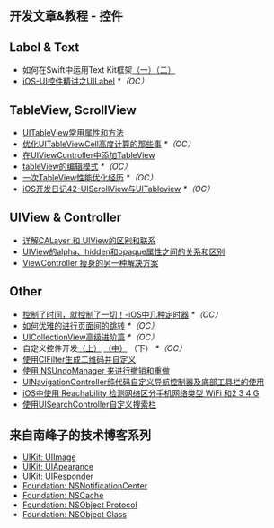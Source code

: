 ## 开发文章&教程 - 控件

## Label & Text
- 如何在Swift中运用Text Kit框架[（一）][1][（二）][2]
- [iOS-UI控件精讲之UILabel][3] _\*（OC）_

## TableView, ScrollView
- [UITableView常用属性和方法][4]
- [优化UITableViewCell高度计算的那些事][5] _\*（OC）_
- [在UIViewController中添加TableView][6]
- [tableView的编辑模式][7] _\*（OC）_
- [一次TableView性能优化经历][8] _\*（OC）_
- [iOS开发日记42-UIScrollView与UITableview][9] _\*（OC）_

## UIView & Controller
- [详解CALayer 和 UIView的区别和联系][10]
- [UIView的alpha、hidden和opaque属性之间的关系和区别][11]
- [ViewController 瘦身的另一种解决方案][12]

## Other
- [控制了时间，就控制了一切！-iOS中几种定时器][13] _\*（OC）_
- [如何优雅的进行页面间的跳转][14] _\*（OC）_
- [UICollectionView高级进阶篇][15] _\*（OC）_
- 自定义控件开发[（上）][16] [（中）][17] （下） _\*（OC）_
- [使用CIFilter生成二维码并自定义][18]　
- [使用 NSUndoManager 来进行撤销和重做][19]
- [UINavigationController纯代码自定义导航控制器及底部工具栏的使用][20]
- [iOS中使用 Reachability 检测网络区分手机网络类型 WiFi 和2 3 4 G][21]
- [使用UISearchController自定义搜索栏][22]

## 来自南峰子的技术博客系列
- [UIKit: UIImage][23]
- [UIKit: UIApearance][24]
- [UIKit: UIResponder][25]
- [Foundation: NSNotificationCenter][26]
- [Foundation: NSCache][27]
- [Foundation: NSObject Protocol][28]
- [Foundation: NSObject Class][29]

[1]:	http://www.devtalking.com/articles/text-kit-tutorial-in-swift-1/
[2]:	http://www.devtalking.com/articles/text-kit-tutorial-in-swift-2/
[3]:	http://www.cnblogs.com/iyou/p/4936606.html "iOS-UI控件精讲之UILabel"
[4]:	http://beauty-soft.net/blog/ceiba/Ios/20140102/680.html
[5]:	http://blog.sunnyxx.com/2015/05/17/cell-height-calculation/
[6]:	http://conanwhf.gitcafe.io/2015/09/12/AddTableViewInUIViewController/
[7]:	http://www.cnblogs.com/1079062429lm/p/4820605.html
[8]:	http://yyny.me/ios/%E4%B8%80%E6%AC%A1TableView%E6%80%A7%E8%83%BD%E4%BC%98%E5%8C%96%E7%BB%8F%E5%8E%86/
[9]:	http://www.cnblogs.com/Twisted-Fate/p/4933135.html "iOS开发日记42-UIScrollView与UITableview"
[10]:	http://www.jianshu.com/p/079e5cf0f014
[11]:	http://blog.csdn.net/martin_liang/article/details/40739845 "UIView的alpha、hidden和opaque属性之间的关系和区别"
[12]:	http://www.cocoachina.com/ios/20151116/14010.html
[13]:	http://www.jianshu.com/p/21d351116587?sukey=fc78a68049a14bb2ca76044920265548313e975e28c8fd2be59c5e2cadecfddefd0bb6dab6853db6a6f72a8f3bee76a6
[14]:	http://gaonan.me/2015/07/23/%E5%A6%82%E4%BD%95%E4%BC%98%E9%9B%85%E7%9A%84%E8%BF%9B%E8%A1%8C%E9%A1%B5%E9%9D%A2%E9%97%B4%E7%9A%84%E8%B7%B3%E8%BD%AC/
[15]:	http://www.olinone.com/?p=280
[16]:	http://www.cnblogs.com/maomishen/p/4924726.html
[17]:	http://www.cnblogs.com/maomishen/p/4934742.html
[18]:	http://blog.yourtion.com/custom-cifilter-qrcode-generator.html
[19]:	http://swift.gg/2015/11/10/ios-undo-and-redo-with-nsundomanager/ "使用 NSUndoManager 来进行撤销和重做"
[20]:	http://www.cnblogs.com/brance/p/4964769.html "swift-UINavigationController纯代码自定义导航控制器及底部工具栏的使用"
[21]:	http://www.cnblogs.com/jgCho/p/4959657.html "iOS中使用 Reachability 检测网络区分手机网络类型 WiFi 和2 3 4 G"
[22]:	http://swift.gg/2015/09/11/custom_search_bar_tutorial/ "使用UISearchController自定义搜索栏"
[23]:	http://southpeak.github.io/blog/2015/11/22/cocoa-uikit-uiimage/ "UIKit: UIImage"
[24]:	http://southpeak.github.io/blog/2015/07/20/cocoa-uikit-uiapearance/ "UIKit: UIApearance"
[25]:	http://southpeak.github.io/blog/2015/03/07/cocoa-uikit-uiresponder/ "UIKit: UIResponder"
[26]:	http://southpeak.github.io/blog/2015/03/20/cocoa-foundation-nsnotificationcenter/ "Foundation: NSNotificationCenter"
[27]:	http://southpeak.github.io/blog/2015/02/11/cocoa-foundation-nscache/ "Foundation: NSCache"
[28]:	http://southpeak.github.io/blog/2015/01/31/cocoa-foundation-nsobject-protocol/ "Foundation: NSObject Protocol"
[29]:	http://southpeak.github.io/blog/2015/01/31/cocoa-foundation-nsobject-class/ "Foundation: NSObject Class"